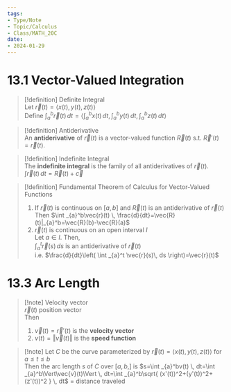 ```yaml
---
tags:  
- Type/Note  
- Topic/Calculus  
- Class/MATH_20C  
date:  
- 2024-01-29  
---
```

  
# 13.1 Vector-Valued Integration  
  
> [!definition] Definite Integral  
> Let $\vec{r}(t)=\langle x(t),y(t),z(t) \rangle$  
> Define $\int _{a}^b \vec{r}(t)\, dt=\langle \int _{a}^bx(t) \, dt,\int _{a}^by(t) \, dt,\int _{a}^bz(t) \, dt \rangle$  
  
> [!definition] Antiderivative  
> An **antiderivative** of $\vec{r}(t)$ is a vector-valued function $\vec{R}(t)$ s.t. $\vec{R}'(t)=\vec{r}(t)$.  
  
> [!definition] Indefinite Integral  
> The **indefinite integral** is the family of all antiderivatives of $\vec{r}(t)$.  
> $\int \vec{r}(t) \, dt=\vec{R}(t)+\vec{c}$  
  
> [!definition] Fundamental Theorem of Calculus for Vector-Valued Functions  
> 1. If $\vec{r}(t)$ is continuous on $[a,b]$ and $\vec{R}(t)$ is an antiderivative of $\vec{r}(t)$  
> Then $\int _{a}^b\vec{r}(t) \, \frac{d}{dt}=\vec{R}(t)|_{a}^b=\vec{R}(b)-\vec{R}(a)$  
> 2. $\vec{r}(t)$ is continuous on an open interval $I$  
> Let $a\in I$. Then,  
> $\int _{a}^t\vec{r}(s) \, ds$ is an antiderivative of $\vec{r}(t)$  
> i.e. $\frac{d}{dt}\left( \int _{a}^t \vec{r}(s)\, ds \right)=\vec{r}(t)$  
  
# 13.3 Arc Length  
  
> [!note] Velocity vector  
> $\vec{r}(t)$ position vector  
> Then  
> 1. $\vec{v}(t)=\vec{r}'(t)$ is the **velocity vector**  
> 2. $v(t)=\Vert\vec{v}(t)\Vert$ is the **speed function**  
  
> [!note] Let $C$ be the curve parameterized by $\vec{r}(t)=\langle x(t), y(t), z(t) \rangle$ for $a\leq t\leq b$  
> Then the arc length $s$ of $C$ over $[a,b,]$ is $s=\int _{a}^bv(t) \, dt=\int _{a}^b\Vert\vec{v}(t)\Vert \, dt=\int _{a}^b\sqrt{ (x'(t))^2+(y'(t))^2+(z'(t))^2 } \, dt$ = distance traveled  
